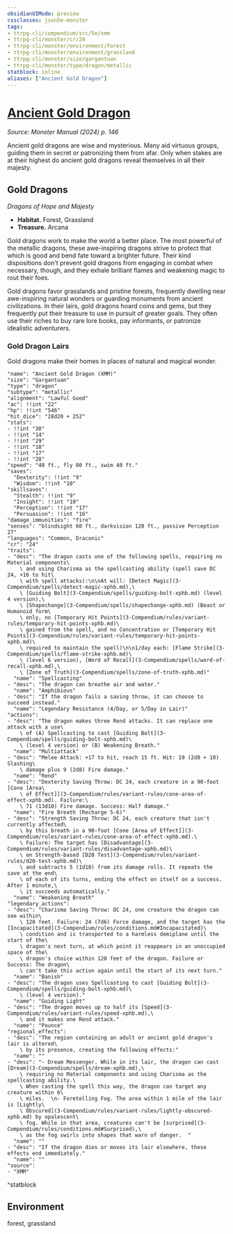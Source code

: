 ```yaml
---
obsidianUIMode: preview
cssclasses: json5e-monster
tags:
- ttrpg-cli/compendium/src/5e/xmm
- ttrpg-cli/monster/cr/24
- ttrpg-cli/monster/environment/forest
- ttrpg-cli/monster/environment/grassland
- ttrpg-cli/monster/size/gargantuan
- ttrpg-cli/monster/type/dragon/metallic
statblock: inline
aliases: ["Ancient Gold Dragon"]
---
```

# [Ancient Gold Dragon](3-Compendium\bestiary\dragon/ancient-gold-dragon-xmm.md)
*Source: Monster Manual (2024) p. 146*  

Ancient gold dragons are wise and mysterious. Many aid virtuous groups, guiding them in secret or patronizing them from afar. Only when stakes are at their highest do ancient gold dragons reveal themselves in all their majesty.

## Gold Dragons

*Dragons of Hope and Majesty*

- **Habitat.** Forest, Grassland  
- **Treasure.** Arcana  

Gold dragons work to make the world a better place. The most powerful of the metallic dragons, these awe-inspiring dragons strive to protect that which is good and bend fate toward a brighter future. Their kind dispositions don't prevent gold dragons from engaging in combat when necessary, though, and they exhale brilliant flames and weakening magic to rout their foes.

Gold dragons favor grasslands and pristine forests, frequently dwelling near awe-inspiring natural wonders or guarding monuments from ancient civilizations. In their lairs, gold dragons hoard coins and gems, but they frequently put their treasure to use in pursuit of greater goals. They often use their riches to buy rare lore books, pay informants, or patronize idealistic adventurers.

### Gold Dragon Lairs

Gold dragons make their homes in places of natural and magical wonder.

```statblock
"name": "Ancient Gold Dragon (XMM)"
"size": "Gargantuan"
"type": "dragon"
"subtype": "metallic"
"alignment": "Lawful Good"
"ac": !!int "22"
"hp": !!int "546"
"hit_dice": "28d20 + 252"
"stats":
- !!int "30"
- !!int "14"
- !!int "29"
- !!int "18"
- !!int "17"
- !!int "28"
"speed": "40 ft., fly 80 ft., swim 40 ft."
"saves":
  "Dexterity": !!int "9"
  "Wisdom": !!int "10"
"skillsaves":
  "Stealth": !!int "9"
  "Insight": !!int "10"
  "Perception": !!int "17"
  "Persuasion": !!int "16"
"damage_immunities": "fire"
"senses": "blindsight 60 ft., darkvision 120 ft., passive Perception 27"
"languages": "Common, Draconic"
"cr": "24"
"traits":
- "desc": "The dragon casts one of the following spells, requiring no Material components\
    \ and using Charisma as the spellcasting ability (spell save DC 24, +16 to hit\
    \ with spell attacks):\n\nAt will: [Detect Magic](3-Compendium/spells/detect-magic-xphb.md),\
    \ [Guiding Bolt](3-Compendium/spells/guiding-bolt-xphb.md) (level 4 version),\
    \ [Shapechange](3-Compendium/spells/shapechange-xphb.md) (Beast or Humanoid form\
    \ only, no [Temporary Hit Points](3-Compendium/rules/variant-rules/temporary-hit-points-xphb.md)\
    \ gained from the spell, and no Concentration or [Temporary Hit Points](3-Compendium/rules/variant-rules/temporary-hit-points-xphb.md)\
    \ required to maintain the spell)\n\n1/day each: [Flame Strike](3-Compendium/spells/flame-strike-xphb.md)\
    \ (level 6 version), [Word of Recall](3-Compendium/spells/word-of-recall-xphb.md),\
    \ [Zone of Truth](3-Compendium/spells/zone-of-truth-xphb.md)"
  "name": "Spellcasting"
- "desc": "The dragon can breathe air and water."
  "name": "Amphibious"
- "desc": "If the dragon fails a saving throw, it can choose to succeed instead."
  "name": "Legendary Resistance (4/Day, or 5/Day in Lair)"
"actions":
- "desc": "The dragon makes three Rend attacks. It can replace one attack with a use\
    \ of (A) Spellcasting to cast [Guiding Bolt](3-Compendium/spells/guiding-bolt-xphb.md)\
    \ (level 4 version) or (B) Weakening Breath."
  "name": "Multiattack"
- "desc": "Melee Attack: +17 to hit, reach 15 ft. Hit: 19 (2d8 + 10) Slashing\
    \ damage plus 9 (2d8) Fire damage."
  "name": "Rend"
- "desc": "Dexterity Saving Throw: DC 24, each creature in a 90-foot [Cone [Area\
    \ of Effect]](3-Compendium/rules/variant-rules/cone-area-of-effect-xphb.md). Failure:\
    \ 71 (13d10) Fire damage. Success: Half damage."
  "name": "Fire Breath (Recharge 5-6)"
- "desc": "Strength Saving Throw: DC 24, each creature that isn't currently affected\
    \ by this breath in a 90-foot [Cone [Area of Effect]](3-Compendium/rules/variant-rules/cone-area-of-effect-xphb.md).\
    \ Failure: The target has [Disadvantage](3-Compendium/rules/variant-rules/disadvantage-xphb.md)\
    \ on Strength-based [D20 Test](3-Compendium/rules/variant-rules/d20-test-xphb.md)\
    \ and subtracts 5 (1d10) from its damage rolls. It repeats the save at the end\
    \ of each of its turns, ending the effect on itself on a success. After 1 minute,\
    \ it succeeds automatically."
  "name": "Weakening Breath"
"legendary_actions":
- "desc": "Charisma Saving Throw: DC 24, one creature the dragon can see within\
    \ 120 feet. Failure: 24 (7d6) Force damage, and the target has the [Incapacitated](3-Compendium/rules/conditions.md#Incapacitated)\
    \ condition and is transported to a harmless demiplane until the start of the\
    \ dragon's next turn, at which point it reappears in an unoccupied space of the\
    \ dragon's choice within 120 feet of the dragon. Failure or Success: The dragon\
    \ can't take this action again until the start of its next turn."
  "name": "Banish"
- "desc": "The dragon uses Spellcasting to cast [Guiding Bolt](3-Compendium/spells/guiding-bolt-xphb.md)\
    \ (level 4 version)."
  "name": "Guiding Light"
- "desc": "The dragon moves up to half its [Speed](3-Compendium/rules/variant-rules/speed-xphb.md),\
    \ and it makes one Rend attack."
  "name": "Pounce"
"regional_effects":
- "desc": "The region containing an adult or ancient gold dragon's lair is altered\
    \ by its presence, creating the following effects:"
  "name": ""
- "desc": "- Dream Messenger. While in its lair, the dragon can cast [Dream](3-Compendium/spells/dream-xphb.md),\
    \ requiring no Material components and using Charisma as the spellcasting ability.\
    \ When casting the spell this way, the dragon can target any creature within 6\
    \ miles.  \n- Foretelling Fog. The area within 1 mile of the lair is [Lightly\
    \ Obscured](3-Compendium/rules/variant-rules/lightly-obscured-xphb.md) by opalescent\
    \ fog. While in that area, creatures can't be [surprised](3-Compendium/rules/conditions.md#Surprised),\
    \ as the fog swirls into shapes that warn of danger.  "
  "name": ""
- "desc": "If the dragon dies or moves its lair elsewhere, these effects end immediately."
  "name": ""
"source":
- "XMM"
```
^statblock

## Environment

forest, grassland